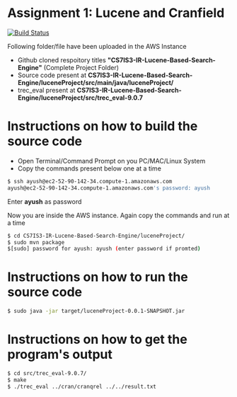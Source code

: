 # Assignment 1: Lucene and Cranfield

[![Build Status](https://travis-ci.org/joemccann/dillinger.svg?branch=master)](https://github.com/ayushsinghania/CS7IS3-IR-Lucene-Based-Search-Engine)

Following folder/file have been uploaded in the AWS Instance 

  - Github cloned respoitory titles **"CS7IS3-IR-Lucene-Based-Search-Engine"** (Complete Project Folder)
  - Source code present at **CS7IS3-IR-Lucene-Based-Search-Engine/luceneProject/src/main/java/luceneProject/**
  - trec_eval present at **CS7IS3-IR-Lucene-Based-Search-Engine/luceneProject/src/trec_eval-9.0.7**

# Instructions on how to build the source code

  - Open Terminal/Command Prompt on you PC/MAC/Linux System
  - Copy the commands present below one at a time
  ```sh
$ ssh ayush@ec2-52-90-142-34.compute-1.amazonaws.com
ayush@ec2-52-90-142-34.compute-1.amazonaws.com's password: ayush
```
Enter **ayush** as password

Now you are inside the AWS instance. Again copy the commands and run at a time
 ```sh
$ cd CS7IS3-IR-Lucene-Based-Search-Engine/luceneProject/
$ sudo mvn package
$[sudo] password for ayush: ayush (enter password if promted)
```
# Instructions on how to run the source code
 ```sh
$ sudo java -jar target/luceneProject-0.0.1-SNAPSHOT.jar
```
# Instructions on how to get the program's output
```sh
$ cd src/trec_eval-9.0.7/
$ make
$ ./trec_eval ../cran/cranqrel ../../result.txt
```
